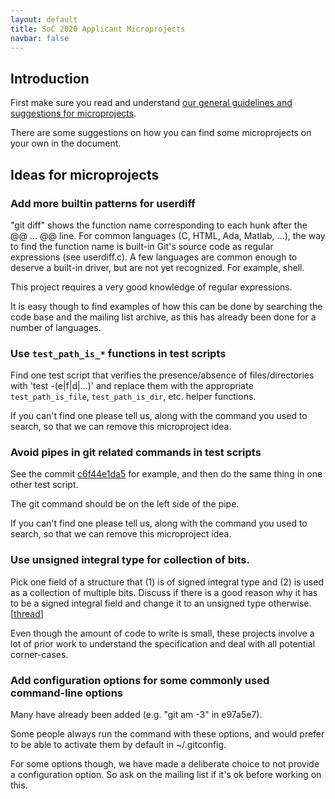 ```yaml
---
layout: default
title: SoC 2020 Applicant Microprojects
navbar: false
---
```


## Introduction

First make sure you read and understand
[our general guidelines and suggestions for microprojects](https://git.github.io/General-Microproject-Information).

There are some suggestions on how you can find some microprojects on your own in the document.

## Ideas for microprojects

### Add more builtin patterns for userdiff

"git diff" shows the function name corresponding to each hunk after
the @@ ... @@ line. For common languages (C, HTML, Ada, Matlab, ...),
the way to find the function name is built-in Git's source code as
regular expressions (see userdiff.c). A few languages are common
enough to deserve a built-in driver, but are not yet recognized. For
example, shell.

This project requires a very good knowledge of regular expressions.

It is easy though to find examples of how this can be done by
searching the code base and the mailing list archive, as this has
already been done for a number of languages.

### Use `test_path_is_*` functions in test scripts

Find one test script that verifies the presence/absence of
files/directories with 'test -(e|f|d|...)' and replace them with the
appropriate `test_path_is_file`, `test_path_is_dir`, etc. helper
functions.

If you can't find one please tell us, along with the command you used
to search, so that we can remove this microproject idea.

### Avoid pipes in git related commands in test scripts

See the commit
[c6f44e1da5](https://github.com/git/git/commit/c6f44e1da5e88e34)
for example, and then do the same thing in one other test script.

The git command should be on the left side of the pipe.

If you can't find one please tell us, along with the command you used
to search, so that we can remove this microproject idea.

### Use unsigned integral type for collection of bits.

Pick one field of a structure that (1) is of signed integral type and (2) is
used as a collection of multiple bits. Discuss if there is a good reason
why it has to be a signed integral field and change it to an unsigned
type otherwise.  [[thread](https://public-inbox.org/git/xmqqsiebrlez.fsf@gitster.dls.corp.google.com)]

Even though the amount of code to write is small, these projects
involve a lot of prior work to understand the specification and deal
with all potential corner-cases.

### Add configuration options for some commonly used command-line options

Many have already been added (e.g. "git am -3" in e97a5e7).

Some people always run the command with these options, and would
prefer to be able to activate them by default in ~/.gitconfig.

For some options though, we have made a deliberate choice to not
provide a configuration option. So ask on the mailing list if it's ok
before working on this.

